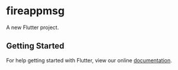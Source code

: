 # fireappmsg

A new Flutter project.

## Getting Started

For help getting started with Flutter, view our online
[documentation](https://flutter.io/).
